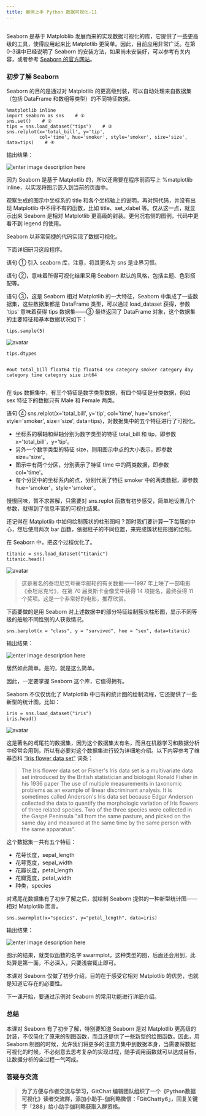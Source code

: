 ```yaml
---
title: 案例上手 Python 数据可视化-11
---
```

<article id="topicContainer" class="column_content"><h2 class="topic_title"></h2><div><p>Seaborn 是基于 Matploblib 发展而来的实现数据可视化的库，它提供了一些更高级的工具，使得应用起来比 Matplotlib 更简单。因此，目前应用非常广泛。在第0-3课中已经说明了 Seaborn 的安装方法，如果尚未安装好，可以参考有关内容，或者参考 <a href="https://seaborn.pydata.org/">Seaborn 的官方网站</a>。</p>
<h3 id="seaborn">初步了解 Seaborn</h3>
<p>Seaborn 的目的是通过对 Matplotlib 的更高级封装，可以自动处理来自数据集（包括 DataFrame 和数组等类型）的不同特征数据。</p>
<pre><code class="python language-python">%matplotlib inline
import seaborn as sns    # ①
sns.set()    # ②
tips = sns.load_dataset("tips")    # ③
sns.relplot(x='total_bill', y='tip', 
            col='time', hue='smoker', style='smoker', size='size', data=tips)    # ④
</code></pre>
<p>输出结果：</p>
<p><img src="https://images.gitbook.cn/f9b63790-3cb0-11e9-8dd5-1b4e2ffa509f" alt="enter image description here" /></p>
<p>因为 Seaborn 是基于 Matplotlib 的，所以还需要在程序前面写上 %matplotlib inline，以实现将图示嵌入到当前的页面中。</p>
<p>观察生成的图示中坐标系的 title 和各个坐标轴上的说明，再对照代码，并没有出现 Matplotlib 中不得不有的函数，比如 title、set_xlabel 等。仅从这一点，就显示出来 Seaborn 是相对 Matplotlib 更高级的封装。更何况右侧的图例，代码中更看不到 legend 的使用。</p>
<p>Seaborn 以非常简捷的代码实现了数据可视化。</p>
<p>下面详细研习这段程序。</p>
<p>语句 ① 引入 seaborn 库，注意，将其更名为 sns 是业界习惯。</p>
<p>语句 ②，意味着所得可视化结果采用 Seaborn 默认的风格，包括主题、色彩搭配等。</p>
<p>语句 ③，这是 Seaborn 相对 Matplotlib 的一大特征，Seaborn 中集成了一些数据集，这些数据集都是 DataFrame 类型，可以通过 load_dataset 获得，参数 'tips' 意味着获得 tips 数据集——③ 最终返回了 DataFrame 对象，这个数据集的主要特征和基本数据状况如下：</p>
<pre><code class="python language-python">tips.sample(5)
</code></pre>
<p><img src="https://images.gitbook.cn/FvDuycx8ycUwZiD5ODhVqmbmrjSp" alt="avatar" /></p>
<pre><code class="python language-python">tips.dtypes

#out
total_bill     float64
tip            float64
sex           category
smoker        category
day           category
time          category
size             int64
</code></pre>
<p>在 tips 数据集中，有三个特征是数字类型数据，有四个特征是分类数据，例如 sex 特征下的数据只有 Male 和 Female 两类。</p>
<p>语句 ④ sns.relplot(x='total_bill', y='tip', col='time', hue='smoker', style='smoker', size='size', data=tips)，对数据集中的五个特征进行了可视化。</p>
<ul>
<li>坐标系的横轴和纵轴分别为数字类型的特征 total_bill 和 tip，即参数 x='total_bill'，y='tip'。</li>
<li>另外一个数字类型的特征 size，则用图示中点的大小表示，即参数 size='size'。</li>
<li>图示中有两个分区，分别表示了特征 time 中的两类数据，即参数 col='time'。</li>
<li>每个分区中的坐标系内的点，分别代表了特征 smoker 中的两类数据，即参数 hue='smoker'，style='smoker'。</li>
</ul>
<p>慢慢回味，暂不求甚解，只需要对 sns.replot 函数有初步感受，简单地设置几个参数，就得到了信息丰富的可视化结果。</p>
<p>还记得在 Matplotlib 中如何绘制簇状的柱形图吗？那时我们要计算一下每簇的中心，然后使用两次 bar 函数，依据柱子的不同位置，来完成簇状柱形图的绘制。</p>
<p>在 Seaborn 中，把这个过程优化了。</p>
<pre><code class="python language-python">titanic = sns.load_dataset("titanic")
titanic.head()
</code></pre>
<p><img src="https://images.gitbook.cn/Fir5C1YiM0yVwO7JkUooJCjdPUkC" alt="avatar" /></p>
<blockquote>
  <p>这是著名的泰坦尼克号豪华邮轮的有关数据——1997 年上映了一部电影《泰坦尼克号》，在第 70 届奥斯卡金像奖中获得 14 项提名，最终获得 11 个奖项。这是一个非常好的电影，推荐欣赏。</p>
</blockquote>
<p>下面要做的是用 Seaborn 对上述数据中的部分特征绘制簇状柱形图，显示不同等级的船舱不同性别的人获救情况。</p>
<pre><code class="python language-python">sns.barplot(x = "class", y = "survived", hue = "sex", data=titanic)
</code></pre>
<p>输出结果：</p>
<p><img src="https://images.gitbook.cn/e9fab9c0-3d7d-11e9-ab86-d9b554a5bb95" alt="enter image description here" /></p>
<p>居然如此简单。是的，就是这么简单。</p>
<p>因此，一定要掌握 Seaborn 这个库，它值得拥有。</p>
<p>Seaborn 不仅仅优化了 Matplotlib 中已有的统计图的绘制流程，它还提供了一些新型的统计图，比如：</p>
<pre><code class="python language-python">iris = sns.load_dataset("iris")
iris.head()
</code></pre>
<p><img src="https://images.gitbook.cn/FjmJTd2s5nPFJN5mfwrzLmslJX_I" alt="avatar" /></p>
<p>这是著名的鸢尾花的数据集，因为这个数据集太有名，而且在机器学习和数据分析中经常会用到，所以有必要对这个数据集进行较为详细地介绍。以下内容参考了维基百科 <a href="https://en.wikipedia.org/wiki/Iris_flower_data_set">“Iris flower data set”</a> 词条：</p>
<blockquote>
  <p>The Iris flower data set or Fisher's Iris data set is a multivariate data set introduced by the British statistician and biologist Ronald Fisher in his 1936 paper The use of multiple measurements in taxonomic problems as an example of linear discriminant analysis. It is sometimes called Anderson's Iris data set because Edgar Anderson collected the data to quantify the morphologic variation of Iris flowers of three related species. Two of the three species were collected in the Gaspé Peninsula "all from the same pasture, and picked on the same day and measured at the same time by the same person with the same apparatus".</p>
</blockquote>
<p>这个数据集一共有五个特征：</p>
<ul>
<li>花萼长度，sepal_length</li>
<li>花萼宽度，sepal_width</li>
<li>花瓣长度，petal_length</li>
<li>花瓣宽度，petal_width</li>
<li>种类，species</li>
</ul>
<p>对鸢尾花数据集有了初步了解之后，就绘制 Seaborn 提供的一种新型统计图——相对 Matplotlib 而言。</p>
<pre><code class="python language-python">sns.swarmplot(x="species", y="petal_length", data=iris)
</code></pre>
<p>输出结果：</p>
<p><img src="https://images.gitbook.cn/e8a03d60-3d7e-11e9-9de9-d79e7402baad" alt="enter image description here" /></p>
<p>图示的结果，就类似函数的名字 swarmplot，这种类型的图，后面还会用到，此处算是第一面，不必深入，只要浅尝辄止即可。</p>
<p>本课对 Seaborn 仅做了初步介绍，目的在于感受它相对 Matplotlib 的优势，也就是知道它存在的必要性。</p>
<p>下一课开始，要通过示例对 Seaborn 的常用功能进行详细介绍。</p>
<h3 id="">总结</h3>
<p>本课对 Seaborn 有了初步了解，特别要知道 Seaborn 是对 Matplotlib 更高级的封装，不仅简化了原来的制图函数，而且还提供了一些新型的绘图函数。因此，用 Seaborn 制图的时候，允许我们将更多的注意力集中到数据本身，当需要将数据可视化的时候，不必刻意去思考复杂的实现过程，随手调用函数就可以达成目标，让数据分析的全过程一气呵成。</p>
<h3 id="-1">答疑与交流</h3>
<blockquote>
  <p><strong>为了方便与作者交流与学习，GitChat 编辑团队组织了一个《Python数据可视化》读者交流群，添加小助手-伽利略微信：「GitChatty6」，回复关键字「288」给小助手伽利略获取入群资格。</strong></p>
</blockquote></div></article>